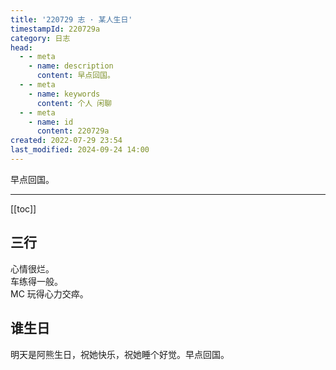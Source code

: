 ```yaml
---
title: '220729 志 · 某人生日'
timestampId: 220729a
category: 日志
head:
  - - meta
    - name: description
      content: 早点回国。
  - - meta
    - name: keywords
      content: 个人 闲聊
  - - meta
    - name: id
      content: 220729a
created: 2022-07-29 23:54
last_modified: 2024-09-24 14:00
---
```


早点回国。

---

[[toc]]

## 三行

心情很烂。  
车练得一般。  
MC 玩得心力交瘁。

## 谁生日

明天是阿熊生日，祝她快乐，祝她睡个好觉。早点回国。
